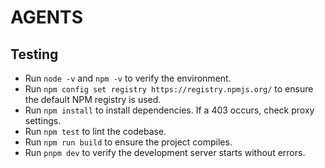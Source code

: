 # AGENTS

## Testing
- Run `node -v` and `npm -v` to verify the environment.
- Run `npm config set registry https://registry.npmjs.org/` to ensure the default NPM registry is used.
- Run `npm install` to install dependencies. If a 403 occurs, check proxy settings.
- Run `npm test` to lint the codebase.
- Run `npm run build` to ensure the project compiles.
- Run `pnpm dev` to verify the development server starts without errors.

